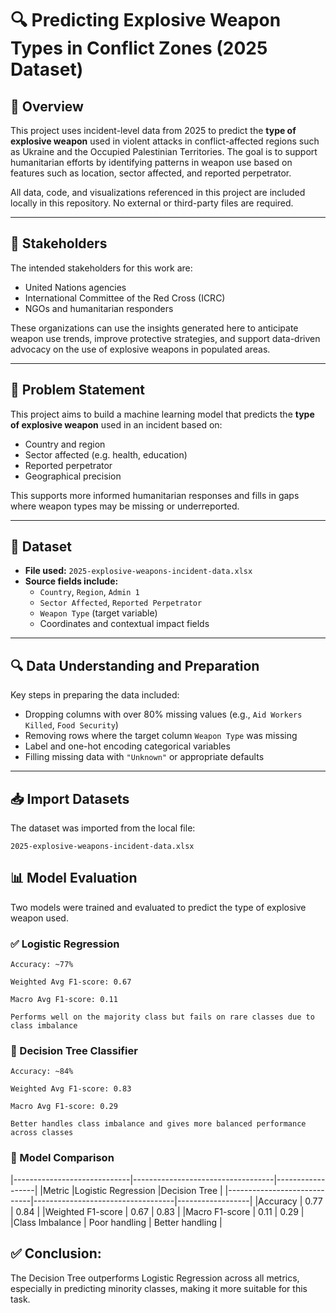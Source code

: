 # 🔍 Predicting Explosive Weapon Types in Conflict Zones (2025 Dataset)

## 📘 Overview

This project uses incident-level data from 2025 to predict the **type of explosive weapon** used in violent attacks in conflict-affected regions such as Ukraine and the Occupied Palestinian Territories. The goal is to support humanitarian efforts by identifying patterns in weapon use based on features such as location, sector affected, and reported perpetrator.

All data, code, and visualizations referenced in this project are included locally in this repository. No external or third-party files are required.

---

## 👥 Stakeholders

The intended stakeholders for this work are:
- United Nations agencies
- International Committee of the Red Cross (ICRC)
- NGOs and humanitarian responders

These organizations can use the insights generated here to anticipate weapon use trends, improve protective strategies, and support data-driven advocacy on the use of explosive weapons in populated areas.

---

## 🎯 Problem Statement

This project aims to build a machine learning model that predicts the **type of explosive weapon** used in an incident based on:
- Country and region
- Sector affected (e.g. health, education)
- Reported perpetrator
- Geographical precision

This supports more informed humanitarian responses and fills in gaps where weapon types may be missing or underreported.

---

## 📂 Dataset

- **File used:** `2025-explosive-weapons-incident-data.xlsx`
- **Source fields include:**
  - `Country`, `Region`, `Admin 1`
  - `Sector Affected`, `Reported Perpetrator`
  - `Weapon Type` (target variable)
  - Coordinates and contextual impact fields

---

## 🔍 Data Understanding and Preparation

Key steps in preparing the data included:
- Dropping columns with over 80% missing values (e.g., `Aid Workers Killed`, `Food Security`)
- Removing rows where the target column `Weapon Type` was missing
- Label and one-hot encoding categorical variables
- Filling missing data with `"Unknown"` or appropriate defaults

---

## 📥 Import Datasets

The dataset was imported from the local file:

```plaintext
2025-explosive-weapons-incident-data.xlsx
```


## 📊 Model Evaluation

Two models were trained and evaluated to predict the type of explosive weapon used.
### ✅ Logistic Regression

    Accuracy: ~77%

    Weighted Avg F1-score: 0.67

    Macro Avg F1-score: 0.11

    Performs well on the majority class but fails on rare classes due to class imbalance

### 🌲 Decision Tree Classifier

    Accuracy: ~84%

    Weighted Avg F1-score: 0.83

    Macro Avg F1-score: 0.29

    Better handles class imbalance and gives more balanced performance across classes

### 🔁 Model Comparison
|-----------------------------|-----------------------------------|------------------|
|Metric                       |Logistic Regression                |Decision Tree     |
|-----------------------------|-----------------------------------|------------------|
|Accuracy                     |       0.77	                      | 0.84             |
|Weighted F1-score            |   0.67           	              | 0.83             |
|Macro F1-score               |	     0.11	                      | 0.29             |
|Class Imbalance           	  |   Poor handling	                  | Better handling  |

## ✅ Conclusion:
The Decision Tree outperforms Logistic Regression across all metrics, especially in predicting minority classes, making it more suitable for this task.